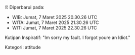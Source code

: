 ⏰ Diperbarui pada:
- WIB: Jumat, 7 Maret 2025 20.30.26 UTC
- WITA: Jumat, 7 Maret 2025 21.30.26 UTC
- WIT: Jumat, 7 Maret 2025 22.30.26 UTC

Kutipan Inspiratif:
"Im sorry my fault. I forgot youre an Idiot."


Kategori: attitude

